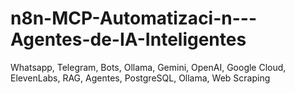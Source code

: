 # n8n-MCP-Automatizaci-n---Agentes-de-IA-Inteligentes
Whatsapp, Telegram, Bots, Ollama, Gemini, OpenAI, Google Cloud, ElevenLabs, RAG, Agentes, PostgreSQL, Ollama, Web Scraping
